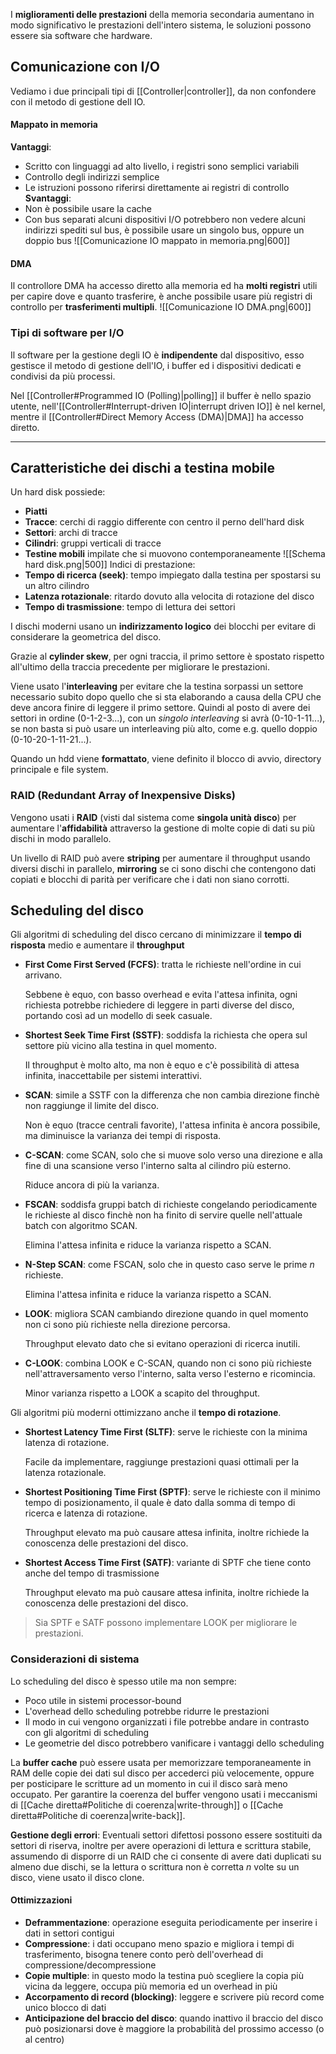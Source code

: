 I **miglioramenti delle prestazioni** della memoria secondaria aumentano in modo significativo le prestazioni dell'intero sistema, le soluzioni possono essere sia software che hardware.

## Comunicazione con I/O
Vediamo i due principali tipi di [[Controller|controller]], da non confondere con il metodo di gestione dell IO.
#### Mappato in memoria
**Vantaggi**:
- Scritto con linguaggi ad alto livello, i registri sono semplici variabili
- Controllo degli indirizzi semplice
- Le istruzioni possono riferirsi direttamente ai registri di controllo
**Svantaggi**:
- Non è possibile usare la cache
- Con bus separati alcuni dispositivi I/O potrebbero non vedere alcuni indirizzi spediti sul bus, è possibile usare un singolo bus, oppure un doppio bus
![[Comunicazione IO mappato in memoria.png|600]]
#### DMA
Il controllore DMA ha accesso diretto alla memoria ed ha **molti registri** utili per capire dove e quanto trasferire, è anche possibile usare più registri di controllo per **trasferimenti multipli**.
![[Comunicazione IO DMA.png|600]]

### Tipi di software per I/O
Il software per la gestione degli IO è **indipendente** dal dispositivo, esso gestisce il metodo di gestione dell'IO, i buffer ed i dispositivi dedicati e condivisi da più processi.

Nel [[Controller#Programmed IO (Polling)|polling]] il buffer è nello spazio utente, nell'[[Controller#Interrupt-driven IO|interrupt driven IO]] è nel kernel, mentre il [[Controller#Direct Memory Access (DMA)|DMA]] ha accesso diretto.

---
## Caratteristiche dei dischi a testina mobile
Un hard disk possiede:
- **Piatti**
- **Tracce**: cerchi di raggio differente con centro il perno dell'hard disk
- **Settori**: archi di tracce
- **Cilindri**: gruppi verticali di tracce
- **Testine mobili** impilate che si muovono contemporaneamente
![[Schema hard disk.png|500]]
Indici di prestazione:
- **Tempo di ricerca (seek)**: tempo impiegato dalla testina per spostarsi su un altro cilindro
- **Latenza rotazionale**: ritardo dovuto alla velocita di rotazione del disco
- **Tempo di trasmissione**: tempo di lettura dei settori

I dischi moderni usano un **indirizzamento logico** dei blocchi per evitare di considerare la geometrica del disco.

Grazie al **cylinder skew**, per ogni traccia, il primo settore è spostato rispetto all'ultimo della traccia precedente per migliorare le prestazioni.

Viene usato l'**interleaving** per evitare che la testina sorpassi un settore necessario subito dopo quello che si sta elaborando a causa della CPU che deve ancora finire di leggere il primo settore.
Quindi al posto di avere dei settori in ordine (0-1-2-3...), con un _singolo interleaving_ si avrà (0-10-1-11...), se non basta si può usare un interleaving più alto, come e.g. quello doppio (0-10-20-1-11-21...).

Quando un hdd viene **formattato**, viene definito il blocco di avvio, directory principale e file system.

### RAID (Redundant Array of Inexpensive Disks)
Vengono usati i **RAID** (visti dal sistema come **singola unità disco**) per aumentare l'**affidabilità** attraverso la gestione di molte copie di dati su più dischi in modo parallelo.

Un livello di RAID può avere **striping** per aumentare il throughput usando diversi dischi in parallelo, **mirroring** se ci sono dischi che contengono dati copiati e blocchi di parità per verificare che i dati non siano corrotti.


## Scheduling del disco
Gli algoritmi di scheduling del disco cercano di minimizzare il **tempo di risposta** medio e aumentare il **throughput**

- **First Come First Served (FCFS)**:
	tratta le richieste nell'ordine in cui arrivano.
	
	Sebbene è equo, con basso overhead e evita l'attesa infinita, ogni richiesta potrebbe richiedere di leggere in parti diverse del disco, portando così ad un modello di seek casuale.

- **Shortest Seek Time First (SSTF)**:
	soddisfa la richiesta che opera sul settore più vicino alla testina in quel momento.
	
	Il throughput è molto alto, ma non è equo e c'è possibilità di attesa infinita, inaccettabile per sistemi interattivi.

- **SCAN**:
	simile a SSTF con la differenza che non cambia direzione finchè non raggiunge il limite del disco.
	
	Non è equo (tracce centrali favorite), l'attesa infinita è ancora possibile, ma diminuisce la varianza dei tempi di risposta.

- **C-SCAN**:
	come SCAN, solo che si muove solo verso una direzione e alla fine di una scansione verso l'interno salta al cilindro più esterno.
	
	Riduce ancora di più la varianza.

- **FSCAN**:
	soddisfa gruppi batch di richieste congelando periodicamente le richieste al disco finchè non ha finito di servire quelle nell'attuale batch con algoritmo SCAN.
	
	Elimina l'attesa infinita e riduce la varianza rispetto a SCAN.

- **N-Step SCAN**:
	come FSCAN, solo che in questo caso serve le prime $n$ richieste.
	
	Elimina l'attesa infinita e riduce la varianza rispetto a SCAN.

- **LOOK**:
	migliora SCAN cambiando direzione quando in quel momento non ci sono più richieste nella direzione percorsa.
	
	Throughput elevato dato che si evitano operazioni di ricerca inutili.

- **C-LOOK**:
	combina LOOK e C-SCAN, quando non ci sono più richieste nell'attraversamento verso l'interno, salta verso l'esterno e ricomincia.
	
	Minor varianza rispetto a LOOK a scapito del throughput.

Gli algoritmi più moderni ottimizzano anche il **tempo di rotazione**.
- **Shortest Latency Time First (SLTF)**:
	serve le richieste con la minima latenza di rotazione.

	Facile da implementare, raggiunge prestazioni quasi ottimali per la latenza rotazionale.

- **Shortest Positioning Time First (SPTF)**:
	serve le richieste con il minimo tempo di posizionamento, il quale è dato dalla somma di tempo di ricerca e latenza di rotazione.
	
	Throughput elevato ma può causare attesa infinita, inoltre richiede la conoscenza delle prestazioni del disco.

- **Shortest Access Time First (SATF)**:
	variante di SPTF che tiene conto anche del tempo di trasmissione
	
	Throughput elevato ma può causare attesa infinita, inoltre richiede la conoscenza delle prestazioni del disco.

> Sia SPTF e SATF possono implementare LOOK per migliorare le prestazioni.

### Considerazioni di sistema
Lo scheduling del disco è spesso utile ma non sempre:
- Poco utile in sistemi processor-bound
- L'overhead dello scheduling potrebbe ridurre le prestazioni
- Il modo in cui vengono organizzati i file potrebbe andare in contrasto con gli algoritmi di scheduling
- Le geometrie del disco potrebbero vanificare i vantaggi dello scheduling

La **buffer cache** può essere usata per memorizzare temporaneamente in RAM delle copie dei dati sul disco per accederci più velocemente, oppure per posticipare le scritture ad un momento in cui il disco sarà meno occupato.
Per garantire la coerenza del buffer vengono usati i meccanismi di [[Cache diretta#Politiche di coerenza|write-through]] o [[Cache diretta#Politiche di coerenza|write-back]].

**Gestione degli errori**:
Eventuali settori difettosi possono essere sostituiti da settori di riserva, inoltre per avere operazioni di lettura e scrittura stabile, assumendo di disporre di un RAID che ci consente di avere dati duplicati su almeno due dischi, se la lettura o scrittura non è corretta $n$ volte su un disco, viene usato il disco clone.

#### Ottimizzazioni
- **Deframmentazione**: operazione eseguita periodicamente per inserire i dati in settori contigui
- **Compressione**: i dati occupano meno spazio e migliora i tempi di trasferimento, bisogna tenere conto però dell'overhead di compressione/decompressione
- **Copie multiple**: in questo modo la testina può scegliere la copia più vicina da leggere, occupa più memoria ed un overhead in più
- **Accorpamento di record (blocking)**: leggere e scrivere più record come unico blocco di dati
- **Anticipazione del braccio del disco**: quando inattivo il braccio del disco può posizionarsi dove è maggiore la probabilità del prossimo accesso (o al centro)
